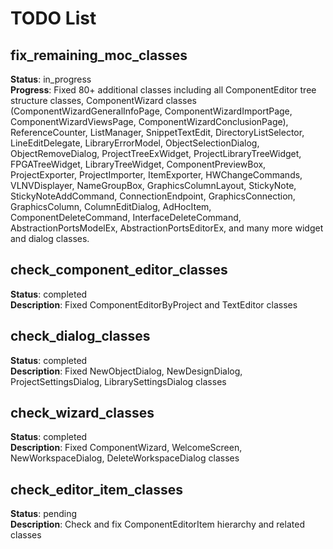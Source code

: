 # TODO List

## fix_remaining_moc_classes
**Status**: in_progress  
**Progress**: Fixed 80+ additional classes including all ComponentEditor tree structure classes, ComponentWizard classes (ComponentWizardGeneralInfoPage, ComponentWizardImportPage, ComponentWizardViewsPage, ComponentWizardConclusionPage), ReferenceCounter, ListManager, SnippetTextEdit, DirectoryListSelector, LineEditDelegate, LibraryErrorModel, ObjectSelectionDialog, ObjectRemoveDialog, ProjectTreeExWidget, ProjectLibraryTreeWidget, FPGATreeWidget, LibraryTreeWidget, ComponentPreviewBox, ProjectExporter, ProjectImporter, ItemExporter, HWChangeCommands, VLNVDisplayer, NameGroupBox, GraphicsColumnLayout, StickyNote, StickyNoteAddCommand, ConnectionEndpoint, GraphicsConnection, GraphicsColumn, ColumnEditDialog, AdHocItem, ComponentDeleteCommand, InterfaceDeleteCommand, AbstractionPortsModelEx, AbstractionPortsEditorEx, and many more widget and dialog classes.

## check_component_editor_classes
**Status**: completed  
**Description**: Fixed ComponentEditorByProject and TextEditor classes

## check_dialog_classes
**Status**: completed  
**Description**: Fixed NewObjectDialog, NewDesignDialog, ProjectSettingsDialog, LibrarySettingsDialog classes

## check_wizard_classes
**Status**: completed  
**Description**: Fixed ComponentWizard, WelcomeScreen, NewWorkspaceDialog, DeleteWorkspaceDialog classes

## check_editor_item_classes
**Status**: pending  
**Description**: Check and fix ComponentEditorItem hierarchy and related classes
